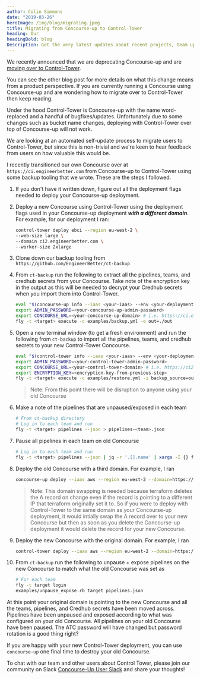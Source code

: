 ```yaml
---
author: Colin Simmons
date: "2019-03-26"
heroImage: /img/blog/migrating.jpeg
title: Migrating from Concourse-up to Control-Tower
heading: Our
headingBold: blog
Description: Get the very latest updates about recent projects, team updates, thoughts and industry news from our team of EngineerBetter experts.
---
```


We recently announced that we are deprecating Concourse-up and are [moving over to Control-Tower](/blog/concourse-up-renamed-to-control-tower). 

You can see the other blog post for more details on what this change means from a product perspective. If you are currently running a Concourse using Concourse-up and are wondering how to migrate over to Control-Tower then keep reading.

Under the hood Control-Tower is Concourse-up with the name word-replaced and a handful of bugfixes/updates. Unfortunately due to some changes such as bucket name changes, deploying with Control-Tower over top of Concourse-up will not work. 

We are looking at an automated self-update process to migrate users to Control-Tower, but since this is non-trivial and we're keen to hear feedback from users on how valuable this would be.

I recently transitioned our own Concourse over at `https://ci.engineerbetter.com` from Concourse-up to Control-Tower using some backup tooling that we wrote. These are the steps I followed.

1. If you don't have it written down, figure out all the deployment flags needed to deploy your Concourse-up deployment.

1. Deploy a new Concourse using Control-Tower using the deployment flags used in your Concourse-up deployment _**with a different domain**_. For example, for our deployment I ran:

    ```sh
    control-tower deploy ebci --region eu-west-2 \
    --web-size large \
    --domain ci2.engineerbetter.com \
    --worker-size 2xlarge
    ```

1. Clone down our backup tooling from `https://github.com/EngineerBetter/ct-backup`

1. From `ct-backup` run the following to extract all the pipelines, teams, and credhub secrets from your Concourse. Take note of the encryption key in the output as this will be needed to decrypt your Credhub secrets when you import them into Control-Tower.

    ```sh
    eval "$(concourse-up info --iaas <your-iaas> --env <your-deployment>)"
    export ADMIN_PASSWORD=<your-concourse-up-admin-password>
    export CONCOURSE_URL=<your-concourse-up-domain> # i.e. https://ci.engineerbetter.com
    fly -t <target> execute -c examples/backup.yml -o out=./out
    ```

1. Open a new terminal window (to get a fresh environment) and run the following from `ct-backup` to import all the pipelines, teams, and credhub secrets to your new Control-Tower Concourse.

    ```sh
    eval "$(control-tower info --iaas <your-iaas> --env <your-deployment>)"
    export ADMIN_PASSWORD=<your-control-tower-admin-password>
    export CONCOURSE_URL=<your-control-tower-domain> # i.e. https://ci2.engineerbetter.com
    export ENCRYPTION_KEY=<encryption-key-from-previous-step>
    fly -t <target> execute -c examples/restore.yml -i backup_source=out --include-ignored
    ```

    >Note: From this point there will be disruption to anyone using your old Concourse

1. Make a note of the pipelines that are unpaused/exposed in each team

    ```sh
    # From ct-backup directory
    # Log in to each team and run
    fly -t <target> pipelines --json > pipelines-<team>.json
    ```

1. Pause all pipelines in each team on old Concourse

    ```sh
    # Log in to each team and run
    fly -t <target> pipelines --json | jq -r '.[].name' | xargs -I {} fly -t <target> pp -p {}
    ```

1. Deploy the old Concourse with a third domain. For example, I ran

    ```sh
    concourse-up deploy --iaas aws --region eu-west-2 --domain=https://ci3.engineerbetter.com ebci
    ```

    > Note: This domain swapping is needed because terraform deletes the A record on change even if the record is pointing to a different IP that terraform originally set it to. So if you were to deploy with Control-Tower to the same domain as your Concourse-up deployment, it would intially swap the A record over to your new Concourse but then as soon as you delete the Concourse-up deployment it would delete the record for your new Concourse.

1. Deploy the new Concourse with the original domain. For example, I ran

    ```sh
    control-tower deploy --iaas aws --region eu-west-2 --domain=https://ci.engineerbetter.com ebci
    ```

1. From `ct-backup` run the following to unpause + expose pipelines on the new Concourse to match what the old Concourse was set as

    ```sh
    # For each team
    fly -t target login
    examples/unpause_expose.rb target pipelines.json
    ```

At this point your original domain is pointing to the new Concourse and all the teams, pipelines, and Credhub secrets have been moved across. Pipelines have been unpaused and exposed according to what was configured on your old Concourse. All pipelines on your old Concourse have been paused. The ATC password will have changed but password rotation is a good thing right?

If you are happy with your new Control-Tower deployment, you can use `concourse-up` one final time to destroy your old Concourse.

To chat with our team and other users about Control Tower, please join our community on Slack [Concourse-Up User Slack](https://join.slack.com/t/concourse-up/shared_invite/enQtNDMzNjY1MjczNDU3LTA1NzIxYTZkYjFkMjA2ODBmY2E2OTM3OGE3YTc2OGViNTMxYTY4MjYwNGNjOTAxNDNiOGE5NzhmMTQ2NWVhNzQ) and share your thoughts!